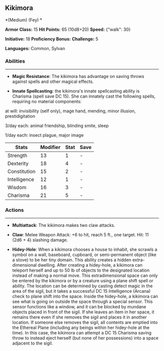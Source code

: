 ## Kikimora
*(Medium) (Fey) *

**Armor Class:** 15
**Hit Points:** 65 (10d8+20)
**Speed:** {"walk": 30}

**Initiative:** 18
**Proficiency Bonus:**
**Challenge:** 5

**Languages:** Common, Sylvan

### Abilities
 --- 
- **Magic Resistance**: The kikimora has advantage on saving throws against spells and other magical effects.

- **Innate Spellcasting**: the kikimora's innate spellcasting ability is Charisma (spell save DC 15). She can innately cast the following spells, requiring no material components:

at will: invisibility (self only), mage hand, mending, minor illusion, prestidigitation

3/day each: animal friendship, blinding smite, sleep

1/day each: insect plague, major image



| Stats | Modifier | Stat | Save
| ---- | ---- | ---- | ---- |
| Strength | 13 | 1 | - |
| Dexterity | 18 | 4 | - |
| Constitution | 15 | 2 | - |
| Intelligence | 12 | 1 | - |
| Wisdom | 16 | 3 | - |
| Charisma | 21 | 5 | - |

### Actions
 --- 
- **Multiattack**: The kikimora makes two claw attacks.

- **Claw**: Melee Weapon Attack: +6 to hit, reach 5 ft., one target. Hit: 11 (2d6 + 4) slashing damage.

- **Hidey-Hole**: When a kikimora chooses a house to inhabit, she scrawls a symbol on a wall, baseboard, cupboard, or semi-permanent object (like a stove) to be her tiny domain. This ability creates a hidden extra-dimensional dwelling. After creating a hidey-hole, a kikimora can teleport herself and up to 50 lb of objects to the designated location instead of making a normal move. This extradimensional space can only be entered by the kikimora or by a creature using a plane shift spell or ability. The location can be determined by casting detect magic in the area of the sigil, but it takes a successful DC 15 Intelligence (Arcana) check to plane shift into the space. Inside the hidey-hole, a kikimora can see what is going on outside the space through a special sensor. This sensor functions like a window, and it can be blocked by mundane objects placed in front of the sigil. If she leaves an item in her space, it remains there even if she removes the sigil and places it in another location. If someone else removes the sigil, all contents are emptied into the Ethereal Plane (including any beings within her hidey-hole at the time). In this case, the kikimora can attempt a DC 15 Charisma saving throw to instead eject herself (but none of her possessions) into a space adjacent to the sigil.

